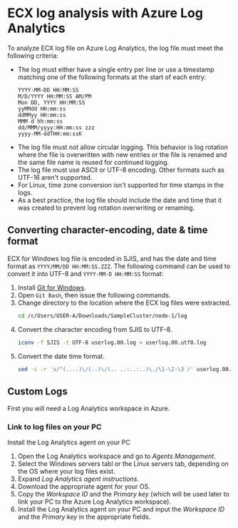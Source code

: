 # ECX log analysis with Azure Log Analytics
   
To analyze ECX log file on Azure Log Analytics, the log file must meet the following criteria:

- The log must either have a single entry per line or use a timestamp matching one of the following formats at the start of each entry:
    ```
    YYYY-MM-DD HH:MM:SS
    M/D/YYYY HH:MM:SS AM/PM
    Mon DD, YYYY HH:MM:SS
    yyMMdd HH:mm:ss
    ddMMyy HH:mm:ss
    MMM d hh:mm:ss
    dd/MMM/yyyy:HH:mm:ss zzz
    yyyy-MM-ddTHH:mm:ssK
    ```
- The log file must not allow circular logging. This behavior is log rotation where the file is overwritten with new entries or the file is renamed and the same file name is reused for continued logging.
- The log file must use ASCII or UTF-8 encoding. Other formats such as UTF-16 aren't supported.
- For Linux, time zone conversion isn't supported for time stamps in the logs.
- As a best practice, the log file should include the date and time that it was created to prevent log rotation overwriting or renaming.

## Converting character-encoding, date & time format

ECX for Windows log file is encoded in SJIS, and has the date and time format as `YYYY/MM/DD HH:MM:SS.ZZZ`.
The following command can be used to convert it into UTF-8 and `YYYY-MM-D HH:MM:SS` format:

1. Install [Git for Windows](https://gitforwindows.org/).
2. Open `Git Bash`, then issue the following commands.
3. Change directory to the location where the ECX log files were extracted.
    ```sh
    cd /c/Users/USER-A/Downloads/SampleCluster/node-1/log
    ```
4. Convert the character encoding from SJIS to UTF-8.
    ```sh
    iconv -f SJIS -t UTF-8 userlog.00.log > userlog.00.utf8.log
    ```
5. Convert the date time format.
    ```sh
    sed -i -r 's/^(....)\/(..)\/(.. ..:..:..)\./\1-\2-\3 /' userlog.00.utf8.log
    ```
## Custom Logs

First you will need a Log Analytics workspace in Azure.    

### Link to log files on your PC

Install the Log Analytics agent on your PC

1. Open the Log Analytics workspace and go to *Agents Management*.
2. Select the Windows servers tabl or the Linux servers tab, depending on the OS where your log files exist.
3. Expand *Log Analytics agent instructions*.
4. Download the appropriate agent for your OS.
5. Copy the *Workspace ID* and the *Primary key* (which will be used later to link your PC to the Azure Log Analytics workspace).
6. Install the Log Analytics agent on your PC and input the *Workspace ID* and the *Primary key* in the appropriate fields.

